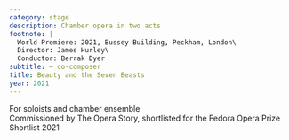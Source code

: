 ```yaml
---
category: stage
description: Chamber opera in two acts
footnote: |
  World Premiere: 2021, Bussey Building, Peckham, London\
  Director: James Hurley\
  Conductor: Berrak Dyer
subtitle: — co-composer
title: Beauty and the Seven Beasts
year: 2021
---
```


For soloists and chamber ensemble\
Commissioned by The Opera Story, shortlisted for the Fedora Opera Prize Shortlist 2021
